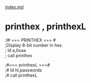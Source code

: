 [index.md](index.md)
# printhex , printhexL

;l# === PRINTHEX === #  
		;Display 8-bit number in hex.  
		; 	ld a,0xaa  
	;       call printhex  

;#=== printhexL ===#  
;# ld hl,passwords  
;# call printhexL  